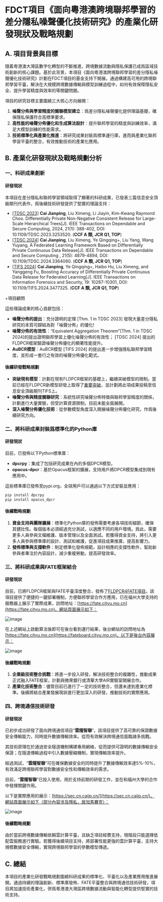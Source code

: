 # FDCT項目《面向粵港澳跨境聯邦學習的差分隱私噪聲優化技術研究》的產業化研發現狀及戰略規劃

## A. 項目背景與目標

隨着粵港澳大灣區數字化轉型的不斷推進，跨境數據流動與隱私保護已成爲區域技術創新的核心課題。基於此背景，本項目《面向粵港澳跨境聯邦學習的差分隱私噪聲優化技術研究》計劃在FDCT項目的基金支持下開展。通過構建高可用的跨境聯邦學習平臺，解決在大規模跨境數據傳輸與模型訓練過程中，如何有效保障隱私安全、提升學習精度與效率的等關鍵問題。

項目的研究目標主要圍繞三大核心方向展開：
1. **噪聲分佈與學習精度的關聯模型建立**：爲差分隱私噪聲優化提供理論基礎，確保隱私保護符合高標準要求。
2. **高性能的噪聲分佈優化和生成算法設計**：提升聯邦學習的精度與訓練效率，滿足大模型訓練的性能需求。
3. **技術標準化與產業化推進**：將研究成果封裝爲標準運行庫，進而與產業化聯邦學習平臺的整合，有效推動技術的產業化應用。

## B. 產業化研發現狀及戰略規劃分析

### 一、科研成果創新

#### 研發現狀
本項目在差分隱私和聯邦學習領域取得了顯著的科研成果，已發表三篇信息安全頂級期刊代表作，爲後續技術研發提供了堅實的理論支持：

- [[TDSC 2023]](https://ieeexplore.ieee.org/document/10061543) **Cai Jianping**, Liu Ximeng, Li Jiayin, Kim-Kwang Raymond Choo. Differentially Private Non-Negative Consistent Release for Large-Scale Hierarchical Trees[J]. IEEE Transactions on Dependable and Secure Computing, 2024, 21(1): 388-402, DOI: 10.1109/TDSC.2023.3253520. (**CCF A 類, JCR Q1, TOP**)
- [[TDSC 2024](https://ieeexplore.ieee.org/document/10426793)] **Cai Jianping**, Liu Ximeng, Ye Qingqing+, Liu Yang, Wang Yuyang, A Federated Learning Framework Based on Differentially Private Continuous Data Release[J]. IEEE Transactions on Dependable and Secure Computing , 21(5): 4879-4894, DOI: 10.1109/TDSC.2024.3364060. (**CCF A 類, JCR Q1, TOP**)
- [[TIFS 2024](https://ieeexplore.ieee.org/document/10711967)] **Cai Jianping**, Ye Qingqing+, Haibo Hu, Liu Ximeng, and Yanggeng Fu, Boosting Accuracy of Differentially Private Continuous Data Release for Federated Learning[J]. IEEE Transactions on Information Forensics and Security, 19: 10287-10301, DOI: 10.1109/TIFS.2024.3477325. (**CCF A 類, JCR Q1, TOP**)

+項目顧問

這些理論成果的核心貢獻包括：
- **噪聲分佈的提出**：充分證明的定理 [Thm. 1 in TDSC 2023] 發現大量差分隱私研究的本質可歸結為對「噪聲分佈」的優化!
- **噪聲分佈的有效性**：“Equivalent Aggregation Theorem”[Thm. 1 in TDSC 2024]的提出證明聯邦學習上優化噪聲分佈的有效性； [TDSC 2024] 提出的FLDPCR框架驗證噪聲分佈優化的顯著性能提升。
- **AuBCR模型**：AuBCR模型 [TIFS 2024] 的提出進一步增強隱私聯邦學習精度，並形成一套行之有效的噪聲分佈優化範式。

#### 後續研發戰略規劃
- **突破現有模型**：計劃在現有FLDPCR框架的基礎上，繼續突破模型的限制。當前已經在FLDPCR新模型研發上取得了[重要突破](https://github.com/imcjp/FLDPCR-kTCR)，並計劃將此項成果投稿至信息安全頂級期刊TIFS上。
- **噪聲分佈與精度關聯研究**：系統性研究噪聲分佈特徵與聯邦學習精度的關係，計劃進行大量實驗，但受計算資源限制，目前未能全面展開。
- **深入噪聲分佈優化技術**：從參數模型角度深入開展噪聲分佈優化研究，作爲後續研究方向。

### 二、將科研成果封裝爲標準化的Python庫

#### 研發現狀
目前，已發佈以下Python標準庫：
- **dpcrpy**：集成了包括研究成果在內的多個DPCR模型。
- **opacus-dpcr**：基於Opacus框架的擴展，支持用戶將DPCR模型集成到現有應用中。

這些標準庫已發佈至pypi.org，全球用戶可以通過以下方式安裝並應用：
```bash
pip install dpcrpy
pip install opacus_dpcr
```

#### 後續戰略規劃
1. **資金支持與團隊擴展**：標準化Python庫的發佈需要考慮各項技術細節，確保其健壯性。每個版本必須經過充分測試，以適應不同的用戶環境。爲此，需要更多人員參與文檔維護、版本管理以及全面測試。若獲得資金支持，將引入更多人員參與標準庫的設計、測試和維護，促進項目成果推廣，提高影響力。
2. **發佈標準與支撐軟件**：制定標準化發佈規範，設計相應的支撐性軟件，幫助新參與者專注於內容設計，減少重複勞動，提高研發效率。

### 三、將科研成果與FATE框架結合

#### 研發現狀
目前，已將FLDPCR框架與FATE平臺深度整合，發佈了[FLDPCR4FATE項目](https://github.com/imcjp/FLDPCR4FATE)。該項目提供了便捷的一鍵部署機制，方便聯邦學習合作方應用，已在福州大學支持的服務器上展示了實際成果，訪問地址：[https://fate.cityu.mo.cn](https://fate.cityu.mo.cn)。網站頁面展示如下：

![image](https://github.com/imcjp/FDCT2025/blob/main/figs/fig_fate_web.jpg)

在上述網站上啟動算法後即可在後台看到運行結果，後台網站的訪問地址為 [https://fate.cityu.mo.cn](https://fateboard.cityu.mo.cn)。以下是後台內容展示：

![image](https://github.com/imcjp/FDCT2025/blob/main/figs/fig_fate_board.jpg)

#### 後續戰略規劃
1. **企業級技術整合挑戰**：將進一步投入研發，解決技術整合的複雜性，推動成果正式融入FATE框架，計劃與微衆銀行或清華大學AIR實驗室開展合作。
2. **產業化技術整合**：儘管目前已進行了一定的技術整合，但還未達到產業化標準。後續將結合產業發展現狀進行更加深入的研發，推動技術的實際應用。

### 四、跨境通信技術研發

#### 研發現狀

已初步成功研發了面向跨境通信項目“**雲隧智聯**”。該項目提供了高可靠的保證數據安全傳輸能力，同時提升數據傳輸效率。從而有效解決跨境通信面臨諸多挑戰。

其技術原理在於通過安全隧道機制構建專用網絡，從而提供可證明的數據傳輸安全保證；在隧道傳輸過程中引入數據壓縮機制，實現傳輸效率提升。

經過測試，“**雲隧智聯**”可在確保數據安全的同時提升了數據傳輸效率達5%-10%，有效滿足跨境聯邦學習對數據安全性和傳輸效率的需求。

目前，“**雲隧智聯**”已投入使用，用於支持前期的研發工作，並在和福州大學的合作中發揮關鍵作用。

以下是實際應用的展示：[https://sec.cn.caijp.cn/](https://sec.cn.caijp.cn/)。網站頁面展示如下（部分內容涉及隱私，故加馬賽克）：

![image](https://github.com/imcjp/FDCT2025/blob/main/figs/fig_sec_conn.jpg)

#### 後續戰略規劃
由於當前跨境數據傳輸依賴雲計算平臺，且缺乏項目經費支持，現階段只能選擇低配雲服務進行實驗。若獲得後續項目支持，將部署性能更強的雲計算平臺，支持大規模數據安全傳輸，實現跨境聯邦學習的參數模型傳遞。

## C. 總結
本項目的產業化研發戰略規劃圍繞科研成果的標準化、平臺化以及產業應用推進展開。通過持續的理論創新、標準庫發佈、FATE平臺整合與跨境通信技術研發，項目將加速技術產業化，併爲粵港澳大灣區跨境數據流動與智能化轉型提供堅實的技術支持。
